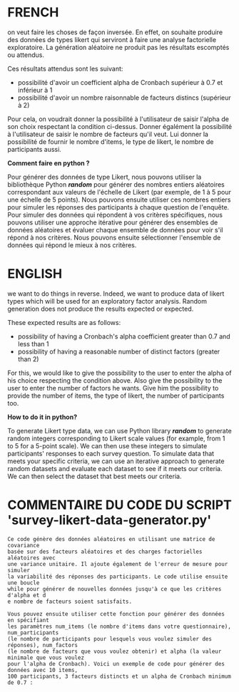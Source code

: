 # FRENCH
on veut faire les choses de façon inversée. En effet, on souhaite produire des données de types likert qui 
serviront à faire une analyse factorielle exploratoire. La génération aléatoire ne produit pas les résultats 
escomptés ou attendus.

Ces résultats attendus sont les suivant:

- possibilité d'avoir un coefficient alpha de Cronbach supérieur à 0.7 et inférieur à 1
- possibilité d'avoir un nombre raisonnable de facteurs distincs (supérieur à 2)

Pour cela, on voudrait donner la possibilité à l'utilisateur de saisir l'alpha de son choix respectant la condition ci-dessus. 
Donner égalément la possibilité à l'utilisateur de saisir le nombre de facteurs qu'il veut.
Lui donner la possibilité de fournir le nombre d'items, le type de likert, le nombre de participants aussi.

**Comment faire en python ?**

Pour générer des données de type Likert, nous pouvons utiliser la bibliothèque Python ***random*** 
pour générer des nombres entiers aléatoires correspondant aux valeurs de l'échelle de Likert 
(par exemple, de 1 à 5 pour une échelle de 5 points). 
Nous pouvons ensuite utiliser ces nombres entiers pour simuler les réponses des participants à chaque question de l'enquête.
Pour simuler des données qui répondent à vos critères spécifiques, nous pouvons utiliser une approche itérative 
pour générer des ensembles de données aléatoires et évaluer chaque ensemble de données pour voir s'il répond à nos critères. 
Nous pouvons ensuite sélectionner l'ensemble de données qui répond le mieux à nos critères.

# ENGLISH

we want to do things in reverse. Indeed, we want to produce data of likert types which
will be used for an exploratory factor analysis. Random generation does not produce the results
expected or expected.

These expected results are as follows:

- possibility of having a Cronbach's alpha coefficient greater than 0.7 and less than 1
- possibility of having a reasonable number of distinct factors (greater than 2)

For this, we would like to give the possibility to the user to enter the alpha of his choice respecting the condition above.
Also give the possibility to the user to enter the number of factors he wants.
Give him the possibility to provide the number of items, the type of likert, the number of participants too.

**How to do it in python?**

To generate Likert type data, we can use Python library ***random***
to generate random integers corresponding to Likert scale values
(for example, from 1 to 5 for a 5-point scale).
We can then use these integers to simulate participants' responses to each survey question.
To simulate data that meets your specific criteria, we can use an iterative approach
to generate random datasets and evaluate each dataset to see if it meets our criteria.
We can then select the dataset that best meets our criteria.


# COMMENTAIRE DU CODE DU SCRIPT 'survey-likert-data-generator.py'

```
Ce code génère des données aléatoires en utilisant une matrice de covariance 
basée sur des facteurs aléatoires et des charges factorielles aléatoires avec 
une variance unitaire. Il ajoute également de l'erreur de mesure pour simuler 
la variabilité des réponses des participants. Le code utilise ensuite une boucle 
while pour générer de nouvelles données jusqu'à ce que les critères d'alpha et d
e nombre de facteurs soient satisfaits.

Vous pouvez ensuite utiliser cette fonction pour générer des données en spécifiant 
les paramètres num_items (le nombre d'items dans votre questionnaire), num_participants 
(le nombre de participants pour lesquels vous voulez simuler des réponses), num_factors 
(le nombre de facteurs que vous voulez obtenir) et alpha (la valeur minimale que vous voulez
pour l'alpha de Cronbach). Voici un exemple de code pour générer des données avec 10 items, 
100 participants, 3 facteurs distincts et un alpha de Cronbach minimum de 0.7 :
```





